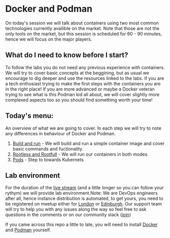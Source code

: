 # Docker and Podman
On  today's session we will talk about containers using two most common technologies currently availible on the market. Note that those are not the only tools on the market, but this session is scheduled for 60 - 90 minutes, hence we will focus on the major players.
## What do I need to know before I start? 
To follow the labs you do not need any previous experience with containers. We will try to cover basic concepts at the beggining, but as usual we encourage to dig deeper and use the resources linked to the labs. If you are a tech enthusiast trying to make the first steps with the containers you are in the right place! If you are more advanced or maybe a Docker veteran trying to see what is this Podman kid all about, we will cover slightly more complexed aspects too so you should find something worth your time!

## Today's menu:
An overview of what we are going to cover. In each step we will try to note any differences in behaviour of Docker and Podman.
1. [Build and run](./lab_1/README.md) - We will build and run a simple container image and cover basic commands and fuctionality.
2. [Rootless and Rootfull](./lab_2/README.md) - We will run our containers in both modes.
3. [Pods](./lab_3/README.md) - Step to towards Kubernets

## Lab environment
For the duration of the [live stream](https://youtu.be/4kyubEhGnNY) (and a little longer so you can follow your rythym) we will provide lab environment.Note: We are DevOps engineers after all, hence instance distribution is automated, to get yours, you need to be registered on meetup either for [London](https://www.meetup.com/DevOpsPlayground/events/280836280/) or [Edinburgh](https://www.meetup.com/DevOps-Playground-Edinburgh/events/280836288/). Our support team will try to help you with any issues along the way so feel free to ask questions in the comments or on our community slack ([join](https://join.slack.com/t/playgroundsupport/shared_invite/zt-eovp57xv-cufxkw~jKycbA_bvJ~~Zxw))

If you came across this repo a little to late, you will need to install [Docker](https://docs.docker.com/engine/install/) and [Podman](https://podman.io/getting-started/installation) yourself. 